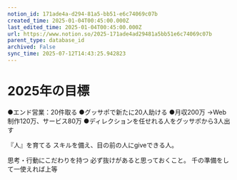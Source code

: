```yaml
---
notion_id: 171ade4a-d294-81a5-bb51-e6c74069c07b
created_time: 2025-01-04T00:45:00.000Z
last_edited_time: 2025-01-04T00:45:00.000Z
url: https://www.notion.so/2025-171ade4ad29481a5bb51e6c74069c07b
parent_type: database_id
archived: False
sync_time: 2025-07-12T14:43:25.942823
---
```


# 2025年の目標

●エンド営業：20件取る
●グッサポで新たに20人助ける
●月収200万
→Web制作120万、サービス80万
●ディレクションを任せれる人をグッサポから3人出す


『人』を育てる
スキルを備え、目の前の人にgiveできる人。

思考・行動にこだわりを持つ
必ず抜けがあると思っておくこと。
千の準備をして一使えれば上等